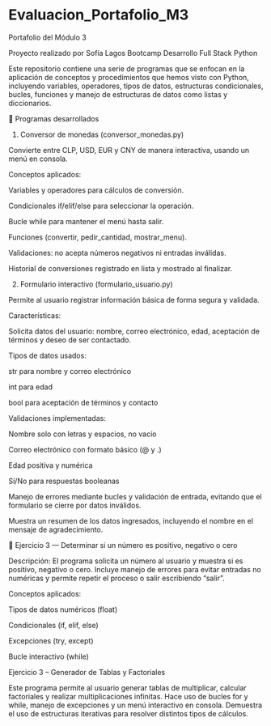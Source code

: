 # Evaluacion_Portafolio_M3

Portafolio del Módulo 3

Proyecto realizado por Sofía Lagos
Bootcamp Desarrollo Full Stack Python

Este repositorio contiene una serie de programas que se enfocan en la aplicación de conceptos y procedimientos que hemos visto con Python, incluyendo variables, operadores, tipos de datos, estructuras condicionales, bucles, funciones y manejo de estructuras de datos como listas y diccionarios.

🧩 Programas desarrollados
1. Conversor de monedas (conversor_monedas.py)

Convierte entre CLP, USD, EUR y CNY de manera interactiva, usando un menú en consola.

Conceptos aplicados:

Variables y operadores para cálculos de conversión.

Condicionales if/elif/else para seleccionar la operación.

Bucle while para mantener el menú hasta salir.

Funciones (convertir, pedir_cantidad, mostrar_menu).

Validaciones: no acepta números negativos ni entradas inválidas.

Historial de conversiones registrado en lista y mostrado al finalizar.

2. Formulario interactivo (formulario_usuario.py)

Permite al usuario registrar información básica de forma segura y validada.

Características:

Solicita datos del usuario: nombre, correo electrónico, edad, aceptación de términos y deseo de ser contactado.

Tipos de datos usados:

str para nombre y correo electrónico

int para edad

bool para aceptación de términos y contacto

Validaciones implementadas:

Nombre solo con letras y espacios, no vacío

Correo electrónico con formato básico (@ y .)

Edad positiva y numérica

Sí/No para respuestas booleanas

Manejo de errores mediante bucles y validación de entrada, evitando que el formulario se cierre por datos inválidos.

Muestra un resumen de los datos ingresados, incluyendo el nombre en el mensaje de agradecimiento.

🧮 Ejercicio 3 — Determinar si un número es positivo, negativo o cero

Descripción:
El programa solicita un número al usuario y muestra si es positivo, negativo o cero.
Incluye manejo de errores para evitar entradas no numéricas y permite repetir el proceso o salir escribiendo “salir”.

Conceptos aplicados:

Tipos de datos numéricos (float)

Condicionales (if, elif, else)

Excepciones (try, except)

Bucle interactivo (while)

Ejercicio 3 – Generador de Tablas y Factoriales

Este programa permite al usuario generar tablas de multiplicar, calcular factoriales y realizar multiplicaciones infinitas.
Hace uso de bucles for y while, manejo de excepciones y un menú interactivo en consola.
Demuestra el uso de estructuras iterativas para resolver distintos tipos de cálculos.